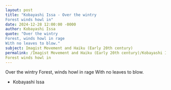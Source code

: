 ```yaml
---
layout: post
title: "Kobayashi Issa - Over the wintry
Forest winds howl in"
date: 2024-12-28 12:00:00 -0000
author: Kobayashi Issa
quote: "Over the wintry
Forest, winds howl in rage
With no leaves to blow."
subject: Imagist Movement and Haiku (Early 20th century)
permalink: /Imagist Movement and Haiku (Early 20th century)/Kobayashi Issa/Kobayashi Issa - Over the wintry
Forest winds howl in
---
```


Over the wintry
Forest, winds howl in rage
With no leaves to blow.

- Kobayashi Issa
